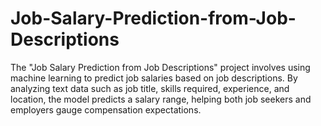 # Job-Salary-Prediction-from-Job-Descriptions
The "Job Salary Prediction from Job Descriptions" project involves using machine learning to predict job salaries based on job descriptions. By analyzing text data such as job title, skills required, experience, and location, the model predicts a salary range, helping both job seekers and employers gauge compensation expectations.

